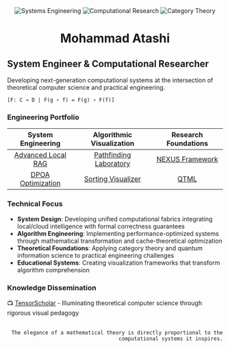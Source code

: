 <div align="center">
<img src="https://img.shields.io/badge/Systems-Engineering-4B5563?style=flat-square" alt="Systems Engineering">
<img src="https://img.shields.io/badge/Computational-Research-60A5FA?style=flat-square" alt="Computational Research">
<img src="https://img.shields.io/badge/Category-Theory-F87171?style=flat-square" alt="Category Theory">
<h1>Mohammad Atashi</h1>
</div>

## System Engineer & Computational Researcher

Developing next-generation computational systems at the intersection of theoretical computer science and practical engineering.

```[F: C → D | F(g ∘ f) = F(g) ∘ F(f)]```

### Engineering Portfolio

| System Engineering | Algorithmic Visualization | Research Foundations |
|:------------------:|:-------------------------:|:--------------------:|
| [Advanced Local RAG](https://github.com/TensorScholar/Local-RAG.git) | [Pathfinding Laboratory](https://github.com/TensorScholar/pathfinding-algorithm-laboratory) | [NEXUS Framework](https://github.com/TensorScholar/CHRONOS.git) |
| [DPOA Optimization](https://github.com/TensorScholar/dynamic-programming-optimization-arsenal) | [Sorting Visualizer](https://github.com/TensorScholar/sorting-algorithm-visualization) | [QTML](https://github.com/TensorScholar) |

### Technical Focus

- **System Design**: Developing unified computational fabrics integrating local/cloud intelligence with formal correctness guarantees
- **Algorithm Engineering**: Implementing performance-optimized systems through mathematical transformation and cache-theoretical optimization
- **Theoretical Foundations**: Applying category theory and quantum information science to practical engineering challenges
- **Educational Systems**: Creating visualization frameworks that transform algorithm comprehension

### Knowledge Dissemination

📺 [TensorScholar](https://youtube.com/@TensorScholar) - Illuminating theoretical computer science through rigorous visual pedagogy

<br>

<div align="right">
<code>The elegance of a mathematical theory is directly proportional to the computational systems it inspires.</code>
</div>
